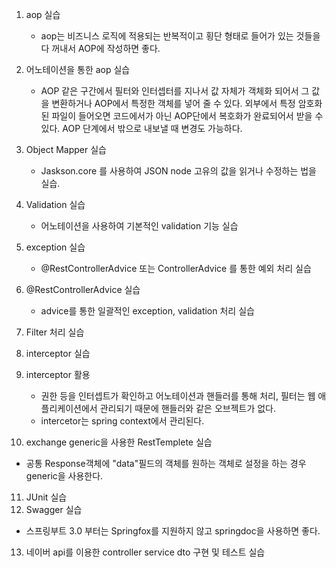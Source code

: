 1. aop 실습
   - aop는 비즈니스 로직에 적용되는 반복적이고 횡단 형태로 들어가 있는 것들을 다 꺼내서 AOP에 작성하면 좋다.
  
2. 어노테이션을 통한 aop 실습
   - AOP 같은 구간에서 필터와 인터셉터를 지나서 값 자체가 객체화 되어서 그 값을 변환하거나 AOP에서 특정한 객체를 넣어 줄 수 있다. 외부에서 특정 암호화된 파일이 들어오면 코드에서가 아닌 AOP단에서 복호화가 완료되어서 받을 수 있다. AOP 단계에서 밖으로 내보낼 때 변경도 가능하다.
   
3. Object Mapper 실습
   - Jaskson.core 를 사용하여 JSON node 고유의 값을 읽거나 수정하는 법을 실습.
  
4. Validation 실습
   - 어노테이션을 사용하여 기본적인 validation 기능 실습
5. exception 실습
   - @RestControllerAdvice 또는 ControllerAdvice 를 통한 예외 처리 실습
6. @RestControllerAdvice 실습
   - advice를 통한 일괄적인 exception, validation 처리 실습
7. Filter 처리 실습
8. interceptor 실습
9. interceptor 활용
   - 권한 등을 인터셉트가 확인하고 어노테이션과 핸들러를 통해 처리, 필터는 웹 애플리케이션에서 관리되기 때문에 핸들러와 같은 오브젝트가 없다.
   - intercetor는 spring context에서 관리된다.
10. exchange generic<T>을 사용한 RestTemplete 실습
   - 공통 Response객체에 "data"필드의 객체를 원하는 객체로 설정을 하는 경우 generic을 사용한다.
11. JUnit 실습
12. Swagger 실습
   - 스프링부트 3.0 부터는 Springfox를 지원하지 않고 springdoc을 사용하면 좋다.
13. 네이버 api를 이용한 controller service dto 구현 및 테스트 실습
